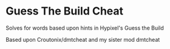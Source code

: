 # Guess The Build Cheat
Solves for words based upon hints in Hypixel's Guess the Build

Based upon Croutonix/dmtcheat and my sister mod dmtcheat

